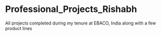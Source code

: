 # Professional_Projects_Rishabh
All projects completed during my tenure at EBACO, India along with a few product lines
